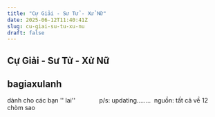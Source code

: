 ```yaml
---
title: "Cự Giải - Sư Tử - Xử Nữ"
date: 2025-06-12T11:40:41Z
slug: cu-giai-su-tu-xu-nu
draft: false
---
```


## Cự Giải - Sư Tử - Xử Nữ

## bagiaxulanh

dành cho các bạn '' lai''​ ​​ ​​ ​ ​​ ​ ​​ ​​ ​​ ​​ ​​ ​​ ​​ ​ ​p/s: updating........​ ​ ​nguồn: tất cả về 12 chòm sao​